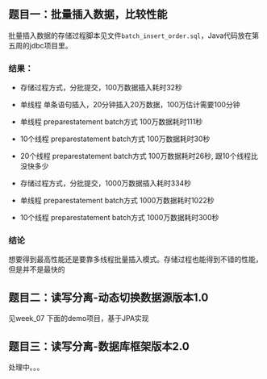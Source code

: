 ## 题目一：批量插入数据，比较性能
批量插入数据的存储过程脚本见文件`batch_insert_order.sql`，Java代码放在第五周的jdbc项目里。
### 结果：
* 存储过程方式，分批提交，100万数据插入耗时32秒
* 单线程 单条语句插入，20分钟插入20万数据，100万估计需要100分钟
* 单线程 preparestatement batch方式 100万数据耗时111秒
* 10个线程 preparestatement batch方式 100万数据耗时30秒
* 20个线程 preparestatement batch方式 100万数据耗时26秒, 跟10个线程比没快多少

* 存储过程方式，分批提交，1000万数据插入耗时334秒
* 单线程 preparestatement batch方式 1000万数据耗时1022秒
* 10个线程 preparestatement batch方式 1000万数据耗时300秒
### 结论
想要得到最高性能还是要靠多线程批量插入模式。存储过程也能得到不错的性能，但是并不是最快的

## 题目二：读写分离-动态切换数据源版本1.0
见week_07 下面的demo项目，基于JPA实现

## 题目三：读写分离-数据库框架版本2.0 
处理中。。。